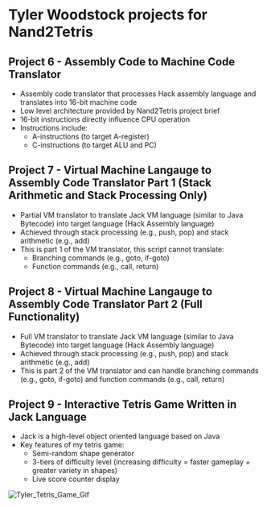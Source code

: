 # Tyler Woodstock projects for Nand2Tetris

## Project 6 - Assembly Code to Machine Code Translator
* Assembly code translator that processes Hack assembly language and translates into 16-bit machine code
* Low level architecture provided by Nand2Tetris project brief
* 16-bit instructions directly influence CPU operation
* Instructions include:
    * A-instructions (to target A-register)
    * C-instructions (to target ALU and PC)


## Project 7 - Virtual Machine Langauge to Assembly Code Translator Part 1 (Stack Arithmetic and Stack Processing Only)
*  Partial VM translator to translate Jack VM language (similar to Java Bytecode) into target language (Hack Assembly language)
*  Achieved through stack processing (e.g., push, pop) and stack arithmetic (e.g., add)
*  This is part 1 of the VM translator, this script cannot translate:
    * Branching commands (e.g., goto, if-goto)
    * Function commands (e.g., call, return)


## Project 8 - Virtual Machine Langauge to Assembly Code Translator Part 2 (Full Functionality)
* Full VM translator to translate Jack VM language (similar to Java Bytecode) into target language (Hack Assembly language)
* Achieved through stack processing (e.g., push, pop) and stack arithmetic (e.g., add)
* This is part 2 of the VM translator and can handle branching commands (e.g., goto, if-goto) and function commands (e.g., call, return)


## Project 9 - Interactive Tetris Game Written in Jack Language
* Jack is a high-level object oriented language based on Java
* Key features of my tetris game:
    * Semi-random shape generator
    * 3-tiers of difficulty level (increasing difficulty = faster gameplay + greater variety in shapes)
    * Live score counter display
 
![Tyler_Tetris_Game_Gif](https://github.com/tkwoodstock/Nand2Tetris/assets/92792893/c3541315-9892-4a40-9a34-0f44a2fdaf84)

 

